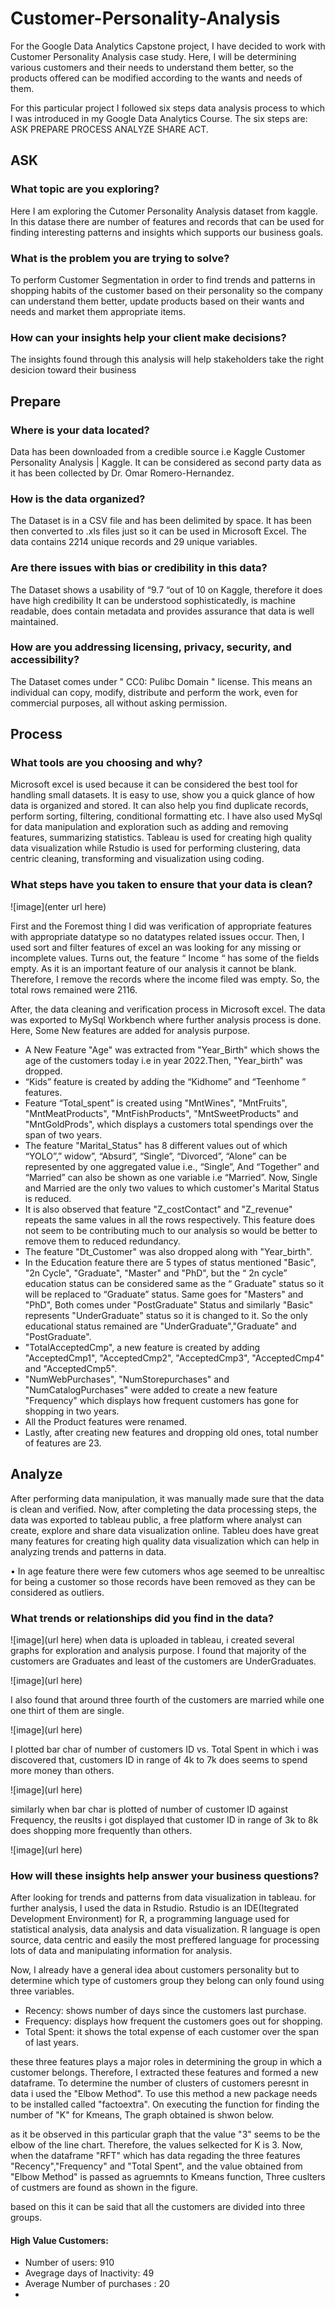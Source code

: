 # Customer-Personality-Analysis
For the Google Data Analytics Capstone project, I have decided to work with Customer Personality Analysis case study. Here, I will be determining various customers and their needs to understand them better, so the products offered can be modified according to the wants and needs of them.

For this particular project I followed six steps data analysis process to which I was introduced in my Google Data Analytics Course. The six steps are:
ASK
PREPARE
PROCESS
ANALYZE
SHARE 
ACT.

## ASK
###  What topic are you exploring?
Here I am exploring the Cutomer Personality Analysis dataset from kaggle. In this datase there are number of features and records that can be used for finding interesting patterns and insights which supports our business goals.
###  What is the problem you are trying to solve?
To perform Customer Segmentation in order to find trends and patterns in shopping habits of the customer based on their personality so the company can understand them better, update products based on their wants and needs and market them appropriate items.
### How can your insights help your client make decisions?
The insights found through this analysis will help stakeholders take the right desicion toward their business

## Prepare

###  Where is your data located?
Data has been downloaded from a credible source i.e Kaggle  Customer Personality Analysis | Kaggle.
It can be considered as second party data as it has been collected by Dr. Omar Romero-Hernandez.
###  How is the data organized?
The Dataset is in a CSV file and has been delimited by space.
It has been then converted to .xls files just so it can be used in Microsoft Excel.
The data contains 2214 unique records and 29 unique variables.
### Are there issues with bias or credibility in this data?
The Dataset shows a usability of “9.7 “out of 10 on Kaggle, therefore it does have high credibility
It can be understood sophisticatedly, is machine readable, does contain metadata and provides assurance that data is well maintained.
### How are you addressing licensing, privacy, security, and accessibility?
The Dataset comes under " CC0: Pulibc Domain " license. This means an individual can copy, modify, distribute and perform the work, even for commercial purposes, all without asking permission.

## Process

### What tools are you choosing and why?
Microsoft excel is used because it can be considered the best tool for handling small datasets. It is easy to use, show you a quick glance of how data is organized and stored. It can also help you find duplicate records, perform sorting, filtering, conditional formatting etc. 
I have also used MySql for data manipulation and exploration such as adding and removing features, summarizing statistics.
Tableau is used for creating high quality data visualization while Rstudio is used for performing clustering, data centric cleaning, transforming and visualization using coding.

### What steps have you taken to ensure that your data is clean?

![image](enter url here)  

First and the Foremost thing I did was verification of appropriate features with appropriate datatype so no datatypes related issues occur. Then, I used sort and filter features of excel an was looking for any missing or incomplete values. Turns out, the feature “ Income “ has some of the fields empty. As it is an important feature of our analysis it cannot be blank. Therefore, I remove the records where the income filed was empty. So, the total rows remained were 2116.

After, the data cleaning and verification process in Microsoft excel. The data was exported to MySql Workbench where further analysis process is done. Here, Some New features are added for analysis purpose.
* A New Feature "Age" was extracted from "Year_Birth" which shows the age of the customers today i.e in year 2022.Then, "Year_birth" was dropped.
* “Kids” feature is created by adding the “Kidhome” and “Teenhome ” features.
*	Feature “Total_spent” is created using "MntWines", "MntFruits", "MntMeatProducts", "MntFishProducts", "MntSweetProducts" and "MntGoldProds", which displays a customers total spendings over the span of two years.
*	The feature "Marital_Status" has 8 different values out of which “YOLO”,” widow”, “Absurd”, “Single”, “Divorced”, “Alone” can be represented by one aggregated value i.e., “Single”, And “Together” and “Married” can also be shown as one variable i.e “Married”. Now, Single and Married are the only two values to which customer's Marital Status is reduced. 
*	It is also observed that feature "Z_costContact" and "Z_revenue" repeats the same values in all the rows respectively. This feature does not seem to be contributing much to our analysis so would be better to remove them to reduced redundancy.
*	The feature "Dt_Customer" was also dropped along with "Year_birth".
*	In the Education feature there are 5 types of status mentioned "Basic", "2n Cycle", "Graduate", "Master" and "PhD", but the “ 2n cycle” education status can be considered same as the “ Graduate" status so it will be replaced to “Graduate” status. Same goes for "Masters" and "PhD", Both comes under "PostGraduate" Status and similarly "Basic" represents "UnderGraduate" status so it is changed to it. So the only educational status remained are "UnderGraduate","Graduate" and "PostGraduate".
*	"TotalAcceptedCmp", a new feature is created by adding "AcceptedCmp1", "AcceptedCmp2", "AcceptedCmp3", "AcceptedCmp4" and "AcceptedCmp5".
* "NumWebPurchases", "NumStorepurchases" and "NumCatalogPurchases" were added to create a new feature "Frequency" which displays how frequent customers has gone for shopping in two years.
*	All the Product features were renamed.
*	Lastly, after creating new features and dropping old ones, total number of features are 23.

## Analyze

After performing data manipulation, it was manually made sure that the data is clean and verified. Now, after completing the data processing steps, the data was exported to tableau public, a free platform where analyst can create, explore and share data visualization online. Tableu does have great many features for creating high quality data visualization which can help in analyzing trends and patterns in data.

•	In age feature there were few cutomers whos age seemed to be unrealtisc for being a customer so those records have been removed as they can be considered as outliers.

 ### What trends or relationships did you find in the data?
 ![image](url here)
 when data is uploaded in tableau, i created several graphs for exploration and analysis purpose. I found that majority of the customers are Graduates and least of the customers are UnderGraduates.
 
 ![image](url here)
 
 I also found that around three fourth of the customers are married while one one thirt of them are single.
 
 ![image](url here)
 
 I plotted bar char of number of customers ID vs. Total Spent in which i was discovered that, customers ID in range of 4k to 7k does seems to spend more money than others.

 ![image](url here)

similarly when bar char is plotted of number of customer ID against Frequency, the reuslts i got displayed that customer ID in range of 3k to 8k does shopping more frequently than others.

 ![image](url here)


###  How will these insights help answer your business questions?


After looking for trends and patterns from data visualization in tableau. for further analysis, I used the data in Rstudio. Rstudio is an IDE(Itegrated Development Environment) for R, a programming language used for statistical analysis, data analysis and data visualization. R language is open source, data centric and easily the most preffered language for processing lots of data and manipulating information for analysis.

Now, I already have a general idea about customers personality but to determine which type of customers group they belong can only found using three variables.
* Recency: shows number of days since the customers last purchase.
* Frequency: displays how frequent the customers goes out for shopping.
* Total Spent: it shows the total expense of each customer over the span of last years.

these three features plays a major roles in determining the group in which a customer belongs. Therefore, I extracted these features and formed a new dataframe. To determine the number of clusters of customers peresnt in data i used the "Elbow Method". To use this method a new package needs to be installed called "factoextra". On executing the function for finding the number of "K" for Kmeans, The graph obtained is shwon below.


as it be observed in this particular graph that the value "3" seems to be the elbow of the line chart. Therefore, the values selkected for K is 3. Now, when the dataframe "RFT"
which has data regading the three features "Recency","Frequency" and "Total Spent", and the value obtained from "Elbow Method" is passed as agruemnts to Kmeans function, Three cuslters of custmers are found as shown in the figure.



based on this it can be said that all the customers are divided into three groups.
#### High Value Customers:
* Number of users: 910
* Avegrage days of Inactivity: 49
* Average Number of purchases : 20
* 
